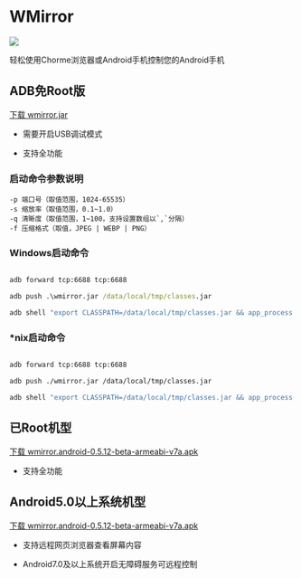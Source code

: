 # WMirror

[![](https://img.shields.io/badge/WMirror-v0.5.12--beta-green.svg)](https://github.com/tuuzed/WMirror)

轻松使用Chorme浏览器或Android手机控制您的Android手机


## ADB免Root版


[下载 wmirror.jar](https://github.com/tuuzed/WMirror/releases/download/v0.5.12-beta/wmirror.jar)

- 需要开启USB调试模式

- 支持全功能

### 启动命令参数说明

```
-p 端口号（取值范围，1024-65535）
-s 缩放率（取值范围，0.1~1.0）
-q 清晰度（取值范围，1~100，支持设置数组以`,`分隔）
-f 压缩格式（取值，JPEG | WEBP | PNG）
```
### Windows启动命令

```bat

adb forward tcp:6688 tcp:6688

adb push .\wmirror.jar /data/local/tmp/classes.jar

adb shell "export CLASSPATH=/data/local/tmp/classes.jar && app_process /data/local/tmp wmirror.ProcessMain -p 6688 -s 0.5 -q 100 -f JPEG"

```

### *nix启动命令

```sh

adb forward tcp:6688 tcp:6688

adb push ./wmirror.jar /data/local/tmp/classes.jar

adb shell "export CLASSPATH=/data/local/tmp/classes.jar && app_process /data/local/tmp wmirror.ProcessMain -p 6688 -s 0.5 -q 100 -f JPEG"

```



## 已Root机型


[下载 wmirror.android-0.5.12-beta-armeabi-v7a.apk](https://github.com/tuuzed/WMirror/releases/download/v0.5.12-beta/wmirror.android-0.5.12-beta-armeabi-v7a.apk)

- 支持全功能

## Android5.0以上系统机型

[下载 wmirror.android-0.5.12-beta-armeabi-v7a.apk](https://github.com/tuuzed/WMirror/releases/download/v0.5.12-beta/wmirror.android-0.5.12-beta-armeabi-v7a.apk)

- 支持远程网页浏览器查看屏幕内容

- Android7.0及以上系统开启无障碍服务可远程控制

